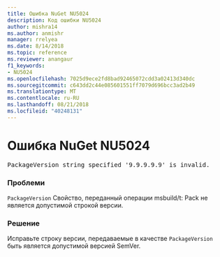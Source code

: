 ```yaml
---
title: Ошибка NuGet NU5024
description: Код ошибки NU5024
author: mishra14
ms.author: anmishr
manager: rrelyea
ms.date: 8/14/2018
ms.topic: reference
ms.reviewer: anangaur
f1_keywords:
- NU5024
ms.openlocfilehash: 7025d9ece2fd8bad92465072cdd3a02413d340dc
ms.sourcegitcommit: c643dd2c44e085601551ff7079d696bcc3ad2b49
ms.translationtype: MT
ms.contentlocale: ru-RU
ms.lasthandoff: 08/21/2018
ms.locfileid: "40248131"
---
```

# <a name="nuget-error-nu5024"></a>Ошибка NuGet NU5024
<pre>PackageVersion string specified '9.9.9.9.9' is invalid.</pre>

### <a name="issue"></a>Проблеми

`PackageVersion` Свойство, переданный операции msbuild/t: Pack не является допустимой строкой версии.


### <a name="solution"></a>Решение

Исправьте строку версии, передаваемые в качестве `PackageVersion` быть является допустимой версией SemVer.

